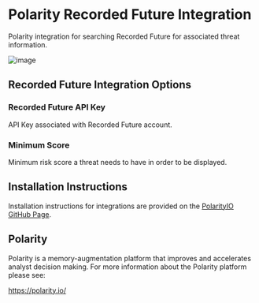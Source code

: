 # Polarity Recorded Future Integration

Polarity integration for searching Recorded Future for associated threat information.

![image](https://user-images.githubusercontent.com/22529325/52148210-0296ba00-2637-11e9-89f2-bf3ed52cf976.png)

## Recorded Future Integration Options

### Recorded Future API Key

API Key associated with Recorded Future account.

### Minimum Score

Minimum risk score a threat needs to have in order to be displayed.

## Installation Instructions

Installation instructions for integrations are provided on the [PolarityIO GitHub Page](https://polarityio.github.io/).

## Polarity

Polarity is a memory-augmentation platform that improves and accelerates analyst decision making.  For more information about the Polarity platform please see:

https://polarity.io/
